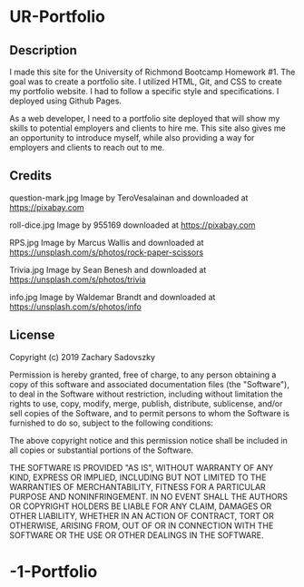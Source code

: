 # UR-Portfolio

## Description

I made this site for the University of Richmond Bootcamp Homework #1.  The goal was to create a portfolio site.  I utilized HTML, Git, and CSS to create my portfolio website.  I had to follow a specific style and specifications.  I deployed using Github Pages.

As a web developer, I need to a portfolio site deployed that will show my skills to potential employers and clients to hire me.  This site also gives me an opportunity to introduce myself, while also providing a way for employers and clients to reach out to me.

## Credits

question-mark.jpg Image by TeroVesalainan and downloaded at https://pixabay.com

roll-dice.jpg Image by 955169 downloaded at https://pixabay.com 

RPS.jpg Image by Marcus Wallis and downloaded at https://unsplash.com/s/photos/rock-paper-scissors

Trivia.jpg Image by Sean Benesh and downloaded at https://unsplash.com/s/photos/trivia

info.jpg Image by Waldemar Brandt and downloaded at https://unsplash.com/s/photos/info

## License

Copyright (c) 2019 Zachary Sadovszky

Permission is hereby granted, free of charge, to any person obtaining a copy of this software and associated documentation files (the "Software"), to deal in the Software without restriction, including without limitation the rights to use, copy, modify, merge, publish, distribute, sublicense, and/or sell copies of the Software, and to permit persons to whom the Software is furnished to do so, subject to the following conditions:

The above copyright notice and this permission notice shall be included in all copies or substantial portions of the Software.

THE SOFTWARE IS PROVIDED "AS IS", WITHOUT WARRANTY OF ANY KIND, EXPRESS OR IMPLIED, INCLUDING BUT NOT LIMITED TO THE WARRANTIES OF MERCHANTABILITY, FITNESS FOR A PARTICULAR PURPOSE AND NONINFRINGEMENT. IN NO EVENT SHALL THE AUTHORS OR COPYRIGHT HOLDERS BE LIABLE FOR ANY CLAIM, DAMAGES OR OTHER LIABILITY, WHETHER IN AN ACTION OF CONTRACT, TORT OR OTHERWISE, ARISING FROM, OUT OF OR IN CONNECTION WITH THE SOFTWARE OR THE USE OR OTHER DEALINGS IN THE SOFTWARE.

# -1-Portfolio
